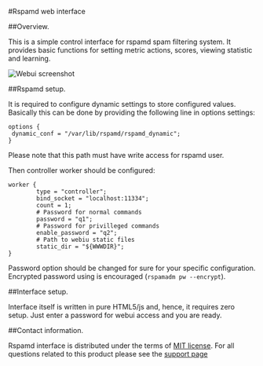 #Rspamd web interface

##Overview.

This is a simple control interface for rspamd spam filtering system.
It provides basic functions for setting metric actions, scores,
viewing statistic and learning.

<img src="https://rspamd.com/img/webui.png" class="img-responsive" alt="Webui screenshot">

##Rspamd setup.

It is required to configure dynamic settings to store configured values.
Basically this can be done by providing the following line in options settings:

~~~nginx
options {
 dynamic_conf = "/var/lib/rspamd/rspamd_dynamic";
}
~~~

Please note that this path must have write access for rspamd user.

Then controller worker should be configured:

~~~nginx
worker {
        type = "controller";
        bind_socket = "localhost:11334";
        count = 1;
        # Password for normal commands
        password = "q1";
        # Password for privilleged commands
        enable_password = "q2";
        # Path to webiu static files
        static_dir = "${WWWDIR}";
}
~~~

Password option should be changed for sure for your specific configuration. Encrypted password using is encouraged (`rspamadm pw --encrypt`).

##Interface setup.

Interface itself is written in pure HTML5/js and, hence, it requires zero setup.
Just enter a password for webui access and you are ready.

##Contact information.

Rspamd interface is distributed under the terms of [MIT license](http://opensource.org/licenses/MIT). For all questions related to this
product please see the [support page](https://rspamd.com/support.html)
